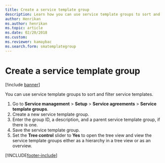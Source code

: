 ```yaml
---
title: Create a service template group 
description: Learn how you can use service template groups to sort and filter service templates, including a step-by-step process for creating service template groups.
author: Henrikan
ms.author: henrikan
ms.topic: article
ms.date: 02/20/2018
ms.custom:
ms.reviewer: kamaybac
ms.search.form: smatemplategroup
---
```


# Create a service template group  

[!include [banner](../includes/banner.md)]

You can use service template groups to sort and filter service templates.

1. Go to **Service management** \> **Setup** \> **Service agreements** \> **Service template groups**.
2. Create a new service template group.
3. Enter the group ID, a description, and a parent service template group, if there is one.
4. Save the service template group.
5. Set the **Tree control** slider to **Yes** to open the tree view and view the service template groups either as a hierarchy in a tree view or as an overview.

[!INCLUDE[footer-include](../../includes/footer-banner.md)]

